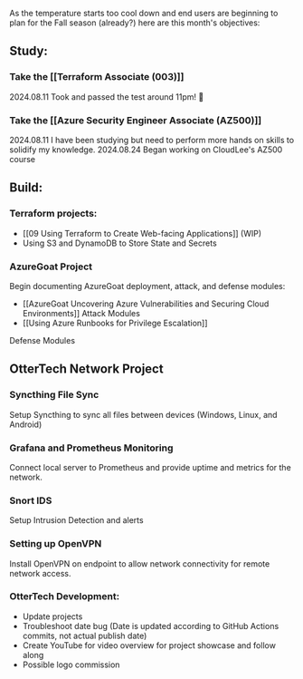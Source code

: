 As the temperature starts too cool down and end users are beginning to plan for the Fall season (already?) here are this month's objectives:
## Study:
### Take the [[Terraform Associate (003)]]
2024.08.11 Took and passed the test around 11pm! 🎊

### Take the [[Azure Security Engineer Associate (AZ500)]]
2024.08.11 I have been studying but need to perform more hands on skills to solidify my knowledge.
2024.08.24 Began working on CloudLee's AZ500 course
## Build:
### Terraform projects:
- [[09 Using Terraform to Create Web-facing Applications]] (WIP)
- Using S3 and DynamoDB to Store State and Secrets
### AzureGoat Project
Begin documenting AzureGoat deployment, attack, and defense modules:
- [[AzureGoat Uncovering Azure Vulnerabilities and Securing Cloud Environments]]
Attack Modules
- [[Using Azure Runbooks for Privilege Escalation]]

Defense Modules

## OtterTech Network Project
### Syncthing File Sync
Setup Syncthing to sync all files between devices (Windows, Linux, and Android)
### Grafana and Prometheus Monitoring
Connect local server to Prometheus and provide uptime and metrics for the network.
### Snort IDS 
Setup Intrusion Detection and alerts
### Setting up OpenVPN
Install OpenVPN on endpoint to allow network connectivity for remote network access.
### OtterTech Development:
- Update projects
- Troubleshoot date bug (Date is updated according to GitHub Actions commits, not actual publish date)
- Create YouTube for video overview for project showcase and follow along
- Possible logo commission